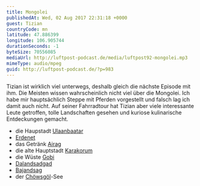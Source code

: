 ```yaml
---
title: Mongolei
publishedAt: Wed, 02 Aug 2017 22:31:18 +0000
guest: Tizian
countryCode: mn
latitude: 47.886399
longitude: 106.905744
durationSeconds: -1
byteSize: 70556085
mediaUrl: http://luftpost-podcast.de/media/luftpost92-mongolei.mp3
mimeType: audio/mpeg
guid: http://luftpost-podcast.de/?p=983
---
```


Tizian ist wirklich viel unterwegs, deshalb gleich die nächste Episode mit ihm. Die Meisten wissen wahrscheinlich nicht viel über die Mongolei. Ich habe mir hauptsächlich Steppe mit Pferden vorgestellt und falsch lag ich damit auch nicht. Auf seiner Fahrradtour hat Tizian aber viele interessante Leute getroffen, tolle Landschaften gesehen und kuriose kulinarische Entdeckungen gemacht. 
* die Haupstadt [Ulaanbaatar](https://de.wikipedia.org/wiki/Ulaanbaatar)
* [Erdenet](https://de.wikipedia.org/wiki/Erdenet)
* das Getränk [Airag](https://de.wikipedia.org/wiki/Kumys)
* die alte Hauptstadt [Karakorum](https://de.wikipedia.org/wiki/Karakorum%5F%28Stadt%29)
* die Wüste [Gobi](https://de.wikipedia.org/wiki/Gobi)
* [Dalandsadgad](https://de.wikipedia.org/wiki/Dalandsadgad)
* [Bajandsag](https://de.wikipedia.org/wiki/Bajandsag)
* der [Chöwsgöl](https://de.wikipedia.org/wiki/Ch%C3%B6wsg%C3%B6l%5FNuur)\-See
